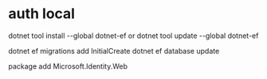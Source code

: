 # auth local

dotnet tool install --global dotnet-ef
or
dotnet tool update --global dotnet-ef

dotnet ef migrations add InitialCreate
dotnet ef database update



package add Microsoft.Identity.Web